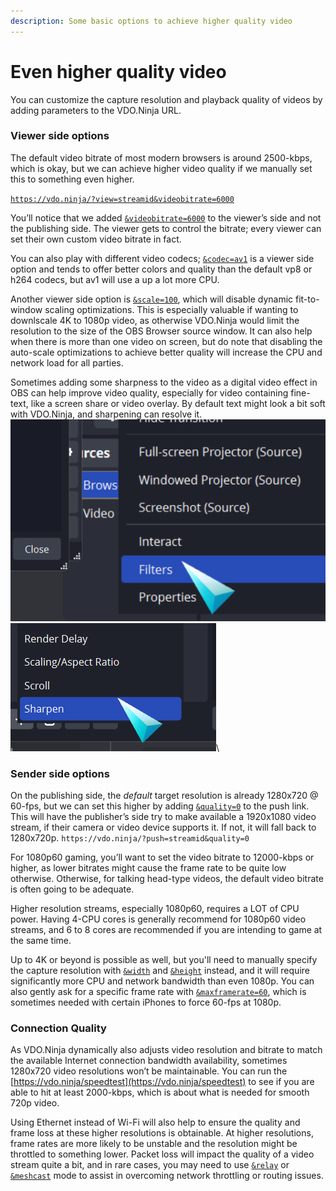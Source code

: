 ```yaml
---
description: Some basic options to achieve higher quality video
---
```


# Even higher quality video

You can customize the capture resolution and playback quality of videos by adding parameters to the VDO.Ninja URL.

### Viewer side options

The default video bitrate of most modern browsers is around 2500-kbps, which is okay, but we can achieve higher video quality if we manually set this to something even higher.

[`https://vdo.ninja/?view=streamid&videobitrate=6000`](https://vdo.ninja/?view=streamid\&videobitrate=6000)

You’ll notice that we added [`&videobitrate=6000`](../advanced-settings/video-bitrate-parameters/bitrate.md) to the viewer’s side and not the publishing side. The viewer gets to control the bitrate; every viewer can set their own custom video bitrate in fact.

You can also play with different video codecs; [`&codec=av1`](../advanced-settings/view-parameters/codec.md#av1) is a viewer side option and tends to offer better colors and quality than the default vp8 or h264 codecs, but av1 will use a up a lot more CPU.

Another viewer side option is [`&scale=100`](../advanced-settings/view-parameters/scale.md), which will disable dynamic fit-to-window scaling optimizations. This is especially valuable if wanting to downlscale 4K to 1080p video, as otherwise VDO.Ninja would limit the resolution to the size of the OBS Browser source window. It can also help when there is more than one video on screen, but do note that disabling the auto-scale optimizations to achieve better quality will increase the CPU and network load for all parties.

Sometimes adding some sharpness to the video as a digital video effect in OBS can help improve video quality, especially for video containing fine-text, like a screen share or video overlay. By default text might look a bit soft with VDO.Ninja, and sharpening can resolve it.\
<img src="../.gitbook/assets/image (10) (7).png" alt="" data-size="original">![](<../.gitbook/assets/image (4) (1) (1) (1).png>)\


### Sender side options

On the publishing side, the _default_ target resolution is already 1280x720 @ 60-fps, but we can set this higher by adding [`&quality=0`](../advanced-settings/video-parameters/and-quality.md) to the push link. This will have the publisher’s side try to make available a 1920x1080 video stream, if their camera or video device supports it. If not, it will fall back to 1280x720p. `https://vdo.ninja/?push=streamid&quality=0`

For 1080p60 gaming, you’ll want to set the video bitrate to 12000-kbps or higher, as lower bitrates might cause the frame rate to be quite low otherwise. Otherwise, for talking head-type videos, the default video bitrate is often going to be adequate.

Higher resolution streams, especially 1080p60, requires a LOT of CPU power. Having 4-CPU cores is generally recommend for 1080p60 video streams, and 6 to 8 cores are recommended if you are intending to game at the same time.

Up to 4K or beyond is possible as well, but you'll need to manually specify the capture resolution with [`&width`](../source-settings/and-width.md) and [`&height`](../source-settings/and-height.md) instead, and it will require significantly more CPU and network bandwidth than even 1080p. You can also gently ask for a specific frame rate with [`&maxframerate=60`](../source-settings/and-maxframerate.md), which is sometimes needed with certain iPhones to force 60-fps at 1080p.

### Connection Quality

As VDO.Ninja dynamically also adjusts video resolution and bitrate to match the available Internet connection bandwidth availability, sometimes 1280x720 video resolutions won’t be maintainable. You can run the [https://vdo.ninja/speedtest](https://vdo.ninja/speedtest) to see if you are able to hit at least 2000-kbps, which is about what is needed for smooth 720p video.

Using Ethernet instead of Wi-Fi will also help to ensure the quality and frame loss at these higher resolutions is obtainable. At higher resolutions, frame rates are more likely to be unstable and the resolution might be throttled to something lower. Packet loss will impact the quality of a video stream quite a bit, and in rare cases, you may need to use [`&relay`](../general-settings/and-relay.md) or [`&meshcast`](../newly-added-parameters/and-meshcast.md) mode to assist in overcoming network throttling or routing issues.
